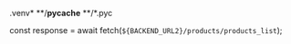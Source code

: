 
.venv*
**/__pycache__
**/*.pyc

const response = await fetch(`${BACKEND_URL2}/products/products_list`);